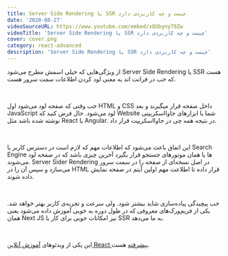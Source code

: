 ```yaml
---
title: Server Side Rendering یا SSR چیست و چه کاربردی دارد
date: '2020-08-27'
videoSourceURL: https://www.youtube.com/embed/xQUbyny79Zw
videoTitle: 'Server Side Rendering یا SSR چیست و چه کاربردی دارد'
cover: cover.png
category: react-advanced
description: 'Server Side Rendering یا SSR چیست و چه کاربردی دارد'
---
```


از ویژگی‌هایی که خیلی اسمش مطرح می‌شود Server Side Rendering یا SSR هست که خب در فرانت اند به معنی لود کردن اطلاعات سمت سرور هست.

<br />

خب وقتی که صفحه لود می‌شود اول HTML و CSS داخل صفحه قرار میگیرند و بعد JavaScript لود می‌شود. حال فرض کنید که Website شما با ابزارهای جاوااسکریپتی نوشته شده باشد مثل React یا Angular. در نتیجه همه چی در جاوااسکریپت قرار داد.

<br />

این اتفاق باعث می‌شود که اطلاعات مهم که لازم است در دسترس کاربر یا Search Engine ها یا همان موتورهای جستجو قرار بگیرد آخرین چیزی باشد که در صفحه لود می‌شوند. Server Sider Rendering در اصل نسخه‌ای از صفحه را در سمت سرور می‌سازد و سپس آن را در HTML قرار داده تا اطلاعت مهم اولین آیتم در صفحه نمایش داده شوند.

<br />

خب پیچیدگی پیاده‌سازی شاید بیشتر شود. ولی سرعت و تجربه‌ی کاربر بهتر خواهد شد. یکی از فریم‌ورک‌های معروفی که در طول دوره به خوبی آموزش داده می‌شود یعنی همان Next JS نیز امکانات خوبی برای کار با SSR به ما می‌دهد.

<br />

این یکی از ویدئو‌های
[آموزش آنلاین React پیشرفته](/react-advanced-course)
هست.

